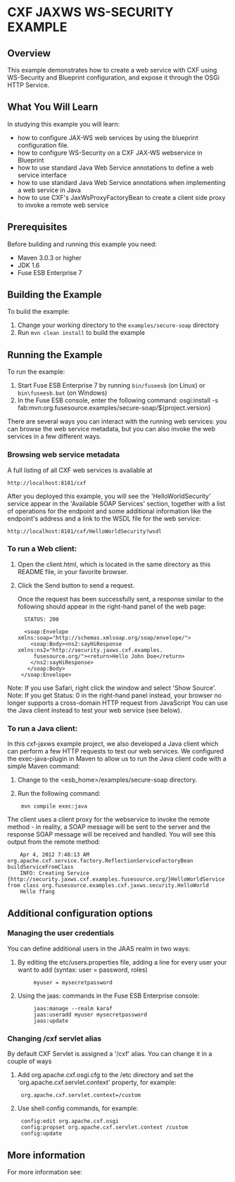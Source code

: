 # CXF JAXWS WS-SECURITY EXAMPLE

## Overview
This example demonstrates how to create a web service with CXF using WS-Security and Blueprint configuration, and expose it through the OSGi HTTP Service.


## What You Will Learn
In studying this example you will learn:

* how to configure JAX-WS web services by using the blueprint configuration file.
* how to configure WS-Security on a CXF JAX-WS webservice in Blueprint
* how to use standard Java Web Service annotations to define a web service interface
* how to use standard Java Web Service annotations when implementing a web service in Java
* how to use CXF's JaxWsProxyFactoryBean to create a client side proxy to invoke a remote web service

## Prerequisites
Before building and running this example you need:

* Maven 3.0.3 or higher
* JDK 1.6
* Fuse ESB Enterprise 7


## Building the Example
To build the example:

1. Change your working directory to the `examples/secure-soap` directory
2. Run `mvn clean install` to build the example


## Running the Example
To run the example:

1. Start Fuse ESB Enterprise 7 by running `bin/fuseesb` (on Linux) or `bin\fuseesb.bat` (on Windows)
2. In the Fuse ESB console, enter the following command:
        osgi:install -s fab:mvn:org.fusesource.examples/secure-soap/${project.version}

There are several ways you can interact with the running web services: you can browse the web service metadata,
but you can also invoke the web services in a few different ways.


### Browsing web service metadata

A full listing of all CXF web services is available at

    http://localhost:8181/cxf

After you deployed this example, you will see the 'HelloWorldSecurity' service appear in the 'Available SOAP Services' section,
together with a list of operations for the endpoint and some additional information like the endpoint's address and a link
to the WSDL file for the web service:

    http://localhost:8181/cxf/HelloWorldSecurity?wsdl


### To run a Web client:

1. Open the client.html, which is located in the same directory as this README file, in your favorite browser.
2. Click the Send button to send a request.

   Once the request has been successfully sent, a response similar to the following should appear in the right-hand panel of the web page:

         STATUS: 200

         <soap:Envelope xmlns:soap="http://schemas.xmlsoap.org/soap/envelope/">
           <soap:Body><ns2:sayHiResponse xmlns:ns2="http://security.jaxws.cxf.examples.
            fusesource.org/"><return>Hello John Doe</return>
           </ns2:sayHiResponse>
          </soap:Body>
        </soap:Envelope>

Note: If you use Safari, right click the window and select 'Show Source'.
Note: If you get Status: 0 in the right-hand panel instead, your browser no longer supports a cross-domain HTTP request from JavaScript
      You can use the Java client instead to test your web service (see below).


### To run a Java client:

In this cxf-jaxws example project, we also developed a Java client which can perform a few HTTP requests to test our web services. We
configured the exec-java-plugin in Maven to allow us to run the Java client code with a simple Maven command:

1. Change to the <esb_home>/examples/secure-soap directory.
2. Run the following command:

        mvn compile exec:java

The client uses a client proxy for the webservice to invoke the remote method - in reality, a SOAP message will be sent to the server
and the response SOAP message will be received and handled.  You will see this output from the remote method:

        Apr 4, 2012 7:48:13 AM org.apache.cxf.service.factory.ReflectionServiceFactoryBean buildServiceFromClass
        INFO: Creating Service {http://security.jaxws.cxf.examples.fusesource.org/}HelloWorldService from class org.fusesource.examples.cxf.jaxws.security.HelloWorld
        Hello ffang


## Additional configuration options


### Managing the user credentials

You can define additional users in the JAAS realm in two ways:

1. By editing the etc/users.properties file, adding a line for every user your want to add (syntax: user = password, roles)

            myuser = mysecretpassword

2. Using the jaas: commands in the Fuse ESB Enterprise console:

            jaas:manage --realm karaf
            jaas:useradd myuser mysecretpassword
            jaas:update


### Changing /cxf servlet alias

By default CXF Servlet is assigned a '/cxf' alias. You can change it in a couple of ways

1. Add org.apache.cxf.osgi.cfg to the /etc directory and set the 'org.apache.cxf.servlet.context' property, for example:

        org.apache.cxf.servlet.context=/custom

2. Use shell config commands, for example:

        config:edit org.apache.cxf.osgi
        config:propset org.apache.cxf.servlet.context /custom
        config:update


## More information
For more information see:
